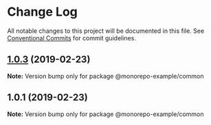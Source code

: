 # Change Log

All notable changes to this project will be documented in this file.
See [Conventional Commits](https://conventionalcommits.org) for commit guidelines.

## [1.0.3](https://github.com/nurulfurqon/monorepo-example/compare/v1.0.2...v1.0.3) (2019-02-23)

**Note:** Version bump only for package @monorepo-example/common





## 1.0.1 (2019-02-23)

**Note:** Version bump only for package @monorepo-example/common
